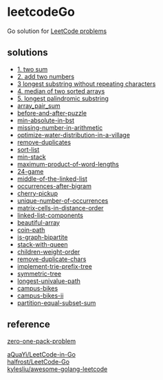 # leetcodeGo
Go solution for [LeetCode problems](https://leetcode.com/problemset/all/) 

## solutions
* [1. two sum](1.two_sum)
* [2. add two numbers](2.add_two_numbers)
* [3 longest substring without repeating characters](3.longest_substring_without_repeating_characters)
* [4. median of two sorted arrays](4.median_of_two_sorted_arrays)
* [5. longest palindromic substring](5.longest_palindromic_substring)
* [array_pair_sum](array_pair_sum/d.go)
* [before-and-after-puzzle](before-and-after-puzzle/d.go)
* [min-absolute-in-bst](min-absolute-in-bst/d.go)
* [missing-number-in-arithmetic](missing-number-in-arithmetic/d.go)
* [optimize-water-distribution-in-a-village](optimize-water-distribution-in-a-village/d.go)
* [remove-duplicates](remove-duplicates/d.go)
* [sort-list](sort-list/d.go)
* [min-stack](min-stack/d.go)
* [maximum-product-of-word-lengths](maximum-product-of-word-lengths/d.go)
* [24-game](24-game/d.go)
* [middle-of-the-linked-list](middle-of-the-linked-list/d.go)
* [occurrences-after-bigram](occurrences-after-bigram/d.go)
* [cherry-pickup](cherry-pickup/d.go)
* [unique-number-of-occurrences](unique-number-of-occurrences/d.go)
* [matrix-cells-in-distance-order](matrix-cells-in-distance-order/d.go)
* [linked-list-components](linked-list-components/d.go)
* [beautiful-array](beautiful-array/d.go)
* [coin-path](coin-path/d.go)
* [is-graph-bipartite](is-graph-bipartite/d.go)
* [stack-with-queen](stack-with-queen/d.go)
* [children-weight-order](children-weight-order/d.go)
* [remove-duplicate-chars](remove-duplicate-chars/d.go)
* [implement-trie-prefix-tree](implement-trie-prefix-tree/d.go)
* [symmetric-tree](symmetric-tree/d.go)
* [longest-univalue-path](longest-univalue-path/d.go)
* [campus-bikes](campus-bikes/d.go)
* [campus-bikes-ii](campus-bikes-ii/d.go)
* [partition-equal-subset-sum](partition-equal-subset-sum/d.go)

## reference
[zero-one-pack-problem](zero-one-pack-problem.md)

[aQuaYi/LeetCode-in-Go](https://github.com/aQuaYi/LeetCode-in-Go)<br>
[halfrost/LeetCode-Go](https://github.com/halfrost/LeetCode-Go)<br>
[kylesliu/awesome-golang-leetcode](https://github.com/kylesliu/awesome-golang-leetcode)<br>
